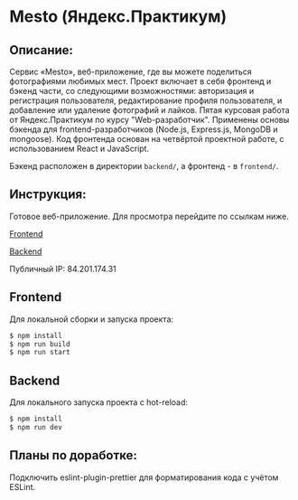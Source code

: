 # Mesto (Яндекс.Практикум)

## **Описание:**

Сервис «Mesto», веб-приложение, где вы можете поделиться фотографиями любимых мест. Проект включает в себя фронтенд и бэкенд части, со следующими возможностями: авторизация и регистрация пользователя, редактирование профиля пользователя, и добавление или удаление фотографий и лайков. Пятая курсовая работа от Яндекс.Практикум по курсу "Web-разработчик". Применены основы бэкенда для frontend-разработчиков (Node.js, Express.js, MongoDB и mongoose). Код фронтенда основан на четвёртой проектной работе, с использованием React и JavaScript.

Бэкенд расположен в директории `backend/`, а фронтенд - в `frontend/`.

## **Инструкция:**

Готовое веб-приложение. Для просмотра перейдите по ссылкам ниже.

[Frontend](mesto.nikogriffs.nomoredomains.monster)

[Backend](api.mesto.nikogriffs.nomoredomains.work)

Публичный IP: 84.201.174.31

## **Frontend**

Для локальной сборки и запуска проекта:

```sh
$ npm install
$ npm run build
$ npm run start
```

## **Backend**

Для локального запуска проекта с hot-reload:

```sh
$ npm install
$ npm run dev
```

## **Планы по доработке:**

Подключить eslint-plugin-prettier для форматирования кода с учётом ESLint.

